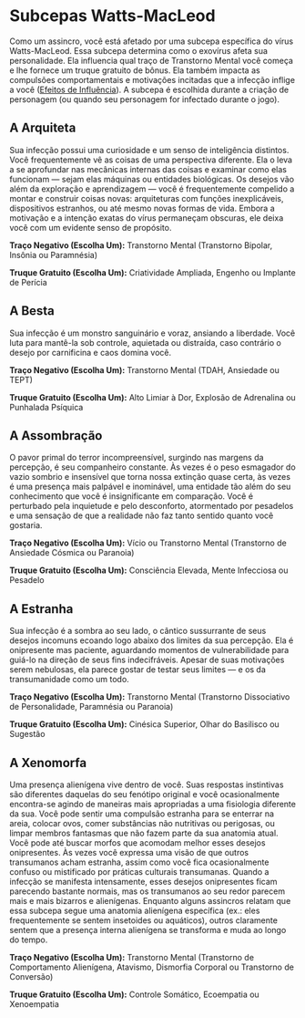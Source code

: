 # Subcepas Watts-MacLeod

Como um assincro, você está afetado por uma subcepa específica do vírus Watts-MacLeod. Essa subcepa determina como o exovírus afeta sua personalidade. Ela influencia qual traço de Transtorno Mental você começa e lhe fornece um truque gratuito de bônus. Ela também impacta as compulsões comportamentais e motivações incitadas que a infecção inflige a você ([Efeitos de Influência](05-influence-effects.md)). A subcepa é escolhida durante a criação de personagem (ou quando seu personagem for infectado durante o jogo).

<!--sort-->

## A <!--sort-here-->Arquiteta

Sua infecção possui uma curiosidade e um senso de inteligência distintos. Você frequentemente vê as coisas de uma perspectiva diferente. Ela o leva a se aprofundar nas mecânicas internas das coisas e examinar como elas funcionam — sejam elas máquinas ou entidades biológicas. Os desejos vão além da exploração e aprendizagem — você é frequentemente compelido a montar e construir coisas novas: arquiteturas com funções inexplicáveis, dispositivos estranhos, ou até mesmo novas formas de vida. Embora a motivação e a intenção exatas do vírus permaneçam obscuras, ele deixa você com um evidente senso de propósito.

**Traço Negativo (Escolha Um):** Transtorno Mental (Transtorno Bipolar, Insônia ou Paramnésia)

**Truque Gratuito (Escolha Um):** Criatividade Ampliada, Engenho ou Implante de Perícia

## A <!--sort-here-->Besta

Sua infecção é um monstro sanguinário e voraz, ansiando a liberdade. Você luta para mantê-la sob controle, aquietada ou distraída, caso contrário o desejo por carnificina e caos domina você.

**Traço Negativo (Escolha Um):** Transtorno Mental (TDAH, Ansiedade ou TEPT)

**Truque Gratuito (Escolha Um):** Alto Limiar à Dor, Explosão de Adrenalina ou Punhalada Psíquica

## A <!--sort-here-->Assombração

O pavor primal do terror incompreensível, surgindo nas margens da percepção, é seu companheiro constante. Às vezes é o peso esmagador do vazio sombrio e insensível que torna nossa extinção quase certa, às vezes é uma presença mais palpável e inominável, uma entidade tão além do seu conhecimento que você é insignificante em comparação. Você é perturbado pela inquietude e pelo desconforto, atormentado por pesadelos e uma sensação de que a realidade não faz tanto sentido quanto você gostaria.

**Traço Negativo (Escolha Um):** Vício ou Transtorno Mental (Transtorno de Ansiedade Cósmica ou Paranoia)

**Truque Gratuito (Escolha Um):** Consciência Elevada, Mente Infecciosa ou Pesadelo

## A <!--sort-here-->Estranha

Sua infecção é a sombra ao seu lado, o cântico sussurrante de seus desejos incomuns ecoando logo abaixo dos limites da sua percepção. Ela é onipresente mas paciente, aguardando momentos de vulnerabilidade para guiá-lo na direção de seus fins indecifráveis. Apesar de suas motivações serem nebulosas, ela parece gostar de testar seus limites — e os da transumanidade como um todo.

**Traço Negativo (Escolha Um):** Transtorno Mental (Transtorno Dissociativo de Personalidade, Paramnésia ou Paranoia)

**Truque Gratuito (Escolha Um):** Cinésica Superior, Olhar do Basilisco ou Sugestão

## A <!--sort-here-->Xenomorfa

Uma presença alienígena vive dentro de você. Suas respostas instintivas são diferentes daquelas do seu fenótipo original e você ocasionalmente encontra-se agindo de maneiras mais apropriadas a uma fisiologia diferente da sua. Você pode sentir uma compulsão estranha para se enterrar na areia, colocar ovos, comer substâncias não nutritivas ou perigosas, ou limpar membros fantasmas que não fazem parte da sua anatomia atual. Você pode até buscar morfos que acomodam melhor esses desejos onipresentes. Às vezes você expressa uma visão de que outros transumanos acham estranha, assim como você fica ocasionalmente confuso ou mistificado por práticas culturais transumanas. Quando a infecção se manifesta intensamente, esses desejos onipresentes ficam parecendo bastante normais, mas os transumanos ao seu redor parecem mais e mais bizarros e alienígenas. Enquanto alguns assincros relatam que essa subcepa segue uma anatomia alienígena específica (ex.: eles frequentemente se sentem insetoides ou aquáticos), outros claramente sentem que a presença interna alienígena se transforma e muda ao longo do tempo.

**Traço Negativo (Escolha Um):** Transtorno Mental (Transtorno de Comportamento Alienígena, Atavismo, Dismorfia Corporal ou Transtorno de Conversão)

**Truque Gratuito (Escolha Um):** Controle Somático, Ecoempatia ou Xenoempatia

<!--sort-end-->

